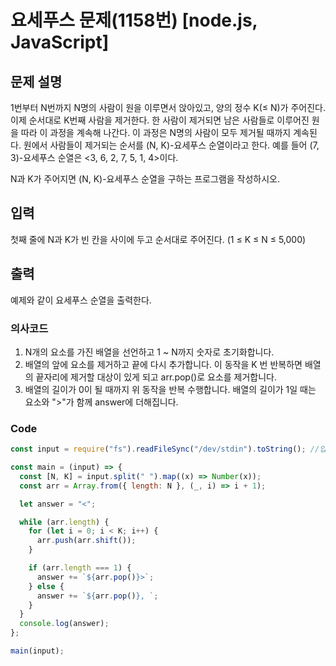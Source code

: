 # 요세푸스 문제(1158번) [node.js, JavaScript]

## 문제 설명

1번부터 N번까지 N명의 사람이 원을 이루면서 앉아있고, 양의 정수 K(≤ N)가 주어진다. 이제 순서대로 K번째 사람을 제거한다. 한 사람이 제거되면 남은 사람들로 이루어진 원을 따라 이 과정을 계속해 나간다. 이 과정은 N명의 사람이 모두 제거될 때까지 계속된다. 원에서 사람들이 제거되는 순서를 (N, K)-요세푸스 순열이라고 한다. 예를 들어 (7, 3)-요세푸스 순열은 <3, 6, 2, 7, 5, 1, 4>이다.

N과 K가 주어지면 (N, K)-요세푸스 순열을 구하는 프로그램을 작성하시오.

## 입력

첫째 줄에 N과 K가 빈 칸을 사이에 두고 순서대로 주어진다. (1 ≤ K ≤ N ≤ 5,000)

## 출력

예제와 같이 요세푸스 순열을 출력한다.

### 의사코드

1. N개의 요소를 가진 배열을 선언하고 1 ~ N까지 숫자로 초기화합니다.
2. 배열의 앞에 요소를 제거하고 끝에 다시 추가합니다. 이 동작을 K 번 반복하면 배열의 끝자리에 제거할 대상이 있게 되고 arr.pop()로 요소를 제거합니다.
3. 배열의 길이가 0이 될 때까지 위 동작을 반복 수행합니다. 배열의 길이가 1일 때는 요소와 ">"가 함께 answer에 더해집니다.

### Code

```js
const input = require("fs").readFileSync("/dev/stdin").toString(); //입력메세지 받음

const main = (input) => {
  const [N, K] = input.split(" ").map((x) => Number(x));
  const arr = Array.from({ length: N }, (_, i) => i + 1);

  let answer = "<";

  while (arr.length) {
    for (let i = 0; i < K; i++) {
      arr.push(arr.shift());
    }

    if (arr.length === 1) {
      answer += `${arr.pop()}>`;
    } else {
      answer += `${arr.pop()}, `;
    }
  }
  console.log(answer);
};

main(input);
```
